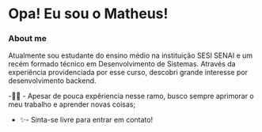 # Opa! Eu sou o Matheus!


### About me
Atualmente sou estudante do ensino médio na instituição SESI SENAI e um recém formado técnico em Desenvolvimento de Sistemas. Através da experiência providenciada por esse curso, descobri grande interesse por desenvolvimento backend. 

-👨‍💻 - Apesar de pouca expêriencia nesse ramo, busco sempre aprimorar o meu trabalho e aprender novas coisas;
- ✨- Sinta-se livre para entrar em contato!
